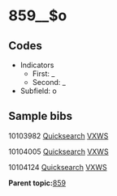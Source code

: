 # 859\_\_$o

## Codes

-   Indicators
    -   First: \_
    -   Second: \_
-   Subfield: o

## Sample bibs

10103982 [Quicksearch](https://search.library.yale.edu/catalog/10103982) [VXWS](http://prodorbis.library.yale.edu:7014/vxws/GetHoldingsService?bibId=10103982)

10104005 [Quicksearch](https://search.library.yale.edu/catalog/10104005) [VXWS](http://prodorbis.library.yale.edu:7014/vxws/GetHoldingsService?bibId=10104005)

10104124 [Quicksearch](https://search.library.yale.edu/catalog/10104124) [VXWS](http://prodorbis.library.yale.edu:7014/vxws/GetHoldingsService?bibId=10104124)

**Parent topic:**[859](../../tags/859/859.md)

